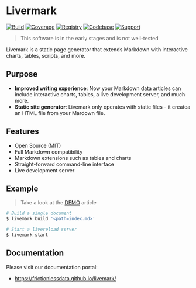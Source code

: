 # Livermark

[![Build](https://img.shields.io/github/workflow/status/frictionlessdata/livemark/general/main)](https://github.com/frictionlessdata/livemark/actions)
[![Coverage](https://img.shields.io/codecov/c/github/frictionlessdata/livemark/main)](https://codecov.io/gh/frictionlessdata/livemark)
[![Registry](https://img.shields.io/pypi/v/livemark.svg)](https://pypi.python.org/pypi/livemark)
[![Codebase](https://img.shields.io/badge/codebase-github-brightgreen)](https://github.com/frictionlessdata/livemark)
[![Support](https://img.shields.io/badge/support-discord-brightgreen)](https://discord.com/channels/695635777199145130/695635777199145133)

> This software is in the early stages and is not well-tested

Livemark is a static page generator that extends Markdown with interactive charts, tables, scripts, and more.

## Purpose

- **Improved writing experience**: Now your Markdown data articles can include interactive charts, tables, a live development server, and much more.
- **Static site generator**: Livemark only operates with static files - it createa an HTML file from your Mardown file.

## Features

- Open Source (MIT)
- Full Markdown compatibility
- Markdown extensions such as tables and charts
- Straight-forward command-line interface
- Live development server

## Example

> Take a look at the [DEMO](https://frictionlessdata.github.io/livemark/) article

```bash
# Build a single document
$ livemark build '<path=index.md>'

# Start a livereload server
$ livemark start
```

## Documentation

Please visit our documentation portal:
- https://frictionlessdata.github.io/livemark/
